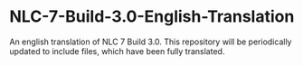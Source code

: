 # NLC-7-Build-3.0-English-Translation
An english translation of NLC 7 Build 3.0. This repository will be periodically updated to include files, which have been fully translated.
